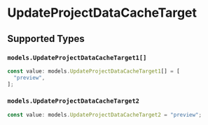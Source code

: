 # UpdateProjectDataCacheTarget


## Supported Types

### `models.UpdateProjectDataCacheTarget1[]`

```typescript
const value: models.UpdateProjectDataCacheTarget1[] = [
  "preview",
];
```

### `models.UpdateProjectDataCacheTarget2`

```typescript
const value: models.UpdateProjectDataCacheTarget2 = "preview";
```

